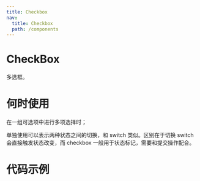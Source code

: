 ```yaml
---
title: Checkbox
nav:
  title: Checkbox
  path: /components
---
```


# CheckBox

多选框。

# 何时使用

在一组可选项中进行多项选择时；

单独使用可以表示两种状态之间的切换，和 switch 类似。区别在于切换 switch 会直接触发状态改变，而 checkbox 一般用于状态标记，需要和提交操作配合。

# 代码示例

<code src="./demos/basic.tsx" />

<code src="./demos/group.tsx" />
<code src="./demos/groupDisabled.tsx" />

<API src="./Checkbox.tsx" />
<API src="./CheckboxGroup.tsx" />
